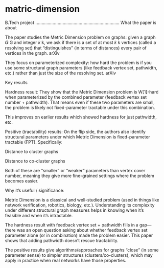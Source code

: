 # matric-dimension
B.Tech project 
....................................................................
What the paper is about

The paper studies the Metric Dimension problem on graphs: given a graph 
𝐺
G and integer 
𝑘
k, we ask if there is a set of at most 
𝑘
k vertices (called a resolving set) that “distinguishes” (in terms of distances) every pair of vertices in the graph. 
arXiv

They focus on parameterized complexity: how hard the problem is if you use some structural graph parameters (like feedback vertex set, pathwidth, etc.) rather than just the size of the resolving set. 
arXiv

Key results

Hardness result: They show that the Metric Dimension problem is W[1]-hard when parameterized by the combined parameter (feedback vertex set number + pathwidth). That means even if these two parameters are small, the problem is likely not fixed-parameter tractable under this combination. 

This improves on earlier results which showed hardness for just pathwidth, etc. 

Positive (tractability) results: On the flip side, the authors also identify structural parameters under which Metric Dimension is fixed-parameter tractable (FPT). Specifically:

Distance to cluster graphs

Distance to co-cluster graphs

Both of these are “smaller” or “weaker” parameters than vertex cover number, meaning they give more fine-grained settings where the problem becomes easier. 

Why it’s useful / significance:

Metric Dimension is a classical and well-studied problem (used in things like network verification, robotics, biology, etc.). Understanding its complexity under different structural graph measures helps in knowing when it’s feasible and when it’s intractable. 

The hardness result with feedback vertex set + pathwidth fills in a gap—there was an open question asking about whether feedback vertex set parameter alone (or in combination) made the problem easier. This paper shows that adding pathwidth doesn’t rescue tractability. 

The positive results give algorithms/approaches for graphs “close” (in some parameter sense) to simpler structures (clusters/co-clusters), which may apply in practice when real networks have those properties.

